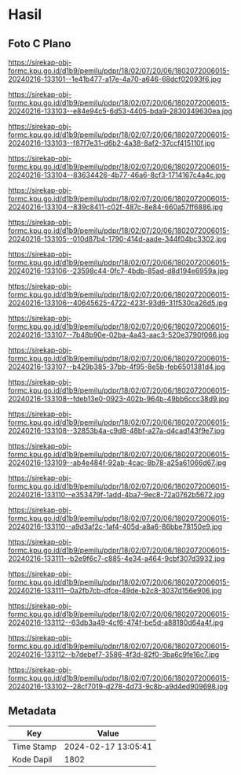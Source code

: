 # Hasil

## Foto C Plano

https://sirekap-obj-formc.kpu.go.id/d1b9/pemilu/pdpr/18/02/07/20/06/1802072006015-20240216-133101--1e41b477-a17e-4a70-a646-68dcf02093f6.jpg

https://sirekap-obj-formc.kpu.go.id/d1b9/pemilu/pdpr/18/02/07/20/06/1802072006015-20240216-133103--e84e94c5-6d53-4405-bda9-2830349630ea.jpg

https://sirekap-obj-formc.kpu.go.id/d1b9/pemilu/pdpr/18/02/07/20/06/1802072006015-20240216-133103--f87f7e31-d6b2-4a38-8af2-37ccf415110f.jpg

https://sirekap-obj-formc.kpu.go.id/d1b9/pemilu/pdpr/18/02/07/20/06/1802072006015-20240216-133104--83634426-4b77-46a6-8cf3-1714167c4a4c.jpg

https://sirekap-obj-formc.kpu.go.id/d1b9/pemilu/pdpr/18/02/07/20/06/1802072006015-20240216-133104--839c8411-c02f-487c-8e84-660a57ff6886.jpg

https://sirekap-obj-formc.kpu.go.id/d1b9/pemilu/pdpr/18/02/07/20/06/1802072006015-20240216-133105--010d87b4-1790-414d-aade-344f04bc3302.jpg

https://sirekap-obj-formc.kpu.go.id/d1b9/pemilu/pdpr/18/02/07/20/06/1802072006015-20240216-133106--23598c44-0fc7-4bdb-85ad-d8d194e6959a.jpg

https://sirekap-obj-formc.kpu.go.id/d1b9/pemilu/pdpr/18/02/07/20/06/1802072006015-20240216-133106--40645625-4722-423f-93d6-31f530ca26d5.jpg

https://sirekap-obj-formc.kpu.go.id/d1b9/pemilu/pdpr/18/02/07/20/06/1802072006015-20240216-133107--7b48b90e-02ba-4a43-aac3-520e3790f066.jpg

https://sirekap-obj-formc.kpu.go.id/d1b9/pemilu/pdpr/18/02/07/20/06/1802072006015-20240216-133107--b429b385-37bb-4f95-8e5b-feb6501381d4.jpg

https://sirekap-obj-formc.kpu.go.id/d1b9/pemilu/pdpr/18/02/07/20/06/1802072006015-20240216-133108--fdeb13e0-0923-402b-964b-49bb6ccc38d9.jpg

https://sirekap-obj-formc.kpu.go.id/d1b9/pemilu/pdpr/18/02/07/20/06/1802072006015-20240216-133108--32853b4a-c9d8-48bf-a27a-d4cad143f9e7.jpg

https://sirekap-obj-formc.kpu.go.id/d1b9/pemilu/pdpr/18/02/07/20/06/1802072006015-20240216-133109--ab4e484f-92ab-4cac-8b78-a25a61066d67.jpg

https://sirekap-obj-formc.kpu.go.id/d1b9/pemilu/pdpr/18/02/07/20/06/1802072006015-20240216-133110--e353479f-1add-4ba7-9ec8-72a0762b5672.jpg

https://sirekap-obj-formc.kpu.go.id/d1b9/pemilu/pdpr/18/02/07/20/06/1802072006015-20240216-133110--a9d3af2c-1af4-405d-a8a6-86bbe78150e9.jpg

https://sirekap-obj-formc.kpu.go.id/d1b9/pemilu/pdpr/18/02/07/20/06/1802072006015-20240216-133111--b2e9f6c7-c885-4e34-a464-9cbf307d3932.jpg

https://sirekap-obj-formc.kpu.go.id/d1b9/pemilu/pdpr/18/02/07/20/06/1802072006015-20240216-133111--0a2fb7cb-dfce-49de-b2c8-3037d156e906.jpg

https://sirekap-obj-formc.kpu.go.id/d1b9/pemilu/pdpr/18/02/07/20/06/1802072006015-20240216-133112--63db3a49-4cf6-474f-be5d-a88180d64a4f.jpg

https://sirekap-obj-formc.kpu.go.id/d1b9/pemilu/pdpr/18/02/07/20/06/1802072006015-20240216-133112--b7debef7-3586-4f3d-82f0-3ba6c9fe16c7.jpg

https://sirekap-obj-formc.kpu.go.id/d1b9/pemilu/pdpr/18/02/07/20/06/1802072006015-20240216-133102--28cf7019-d278-4d73-9c8b-a9d4ed909698.jpg


## Metadata

| Key        | Value               |
| ---------- | ------------------- |
| Time Stamp | 2024-02-17 13:05:41 |
| Kode Dapil | 1802                |



